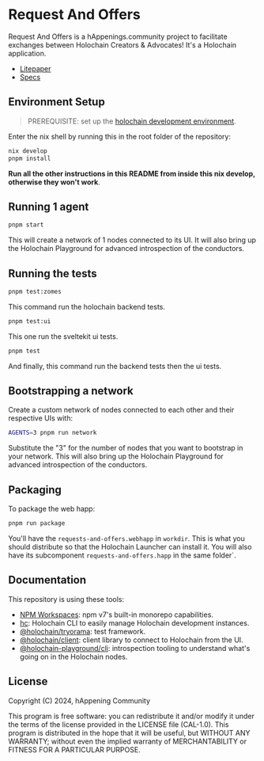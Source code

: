 # Request And Offers

Request And Offers is a hAppenings.community project to facilitate exchanges between Holochain Creators & Advocates! It's a Holochain application.

- [Litepaper](https://happenings-community.gitbook.io/)
- [Specs](./specs.md)

## Environment Setup

> PREREQUISITE: set up the [holochain development environment](https://developer.holochain.org/docs/install/).

Enter the nix shell by running this in the root folder of the repository: 

```bash
nix develop
pnpm install
```

**Run all the other instructions in this README from inside this nix develop, otherwise they won't work**.

## Running 1 agent
 
```bash
pnpm start
```

This will create a network of 1 nodes connected to its UI.
It will also bring up the Holochain Playground for advanced introspection of the conductors.

## Running the tests

```bash
pnpm test:zomes
```
This command run the holochain backend tests.

```bash
pnpm test:ui
```
This one run the sveltekit ui tests.

```bash
pnpm test
```
And finally, this command run the backend tests then the ui tests.

## Bootstrapping a network

Create a custom network of nodes connected to each other and their respective UIs with:

```bash
AGENTS=3 pnpm run network
```

Substitute the "3" for the number of nodes that you want to bootstrap in your network.
This will also bring up the Holochain Playground for advanced introspection of the conductors.

## Packaging

To package the web happ:
``` bash
pnpm run package
```

You'll have the `requests-and-offers.webhapp` in `workdir`. This is what you should distribute so that the Holochain Launcher can install it.
You will also have its subcomponent `requests-and-offers.happ` in the same folder`.

## Documentation

This repository is using these tools:
- [NPM Workspaces](https://docs.npmjs.com/cli/v7/using-npm/workspaces/): npm v7's built-in monorepo capabilities.
- [hc](https://github.com/holochain/holochain/tree/develop/crates/hc): Holochain CLI to easily manage Holochain development instances.
- [@holochain/tryorama](https://www.npmjs.com/package/@holochain/tryorama): test framework.
- [@holochain/client](https://www.npmjs.com/package/@holochain/client): client library to connect to Holochain from the UI.
- [@holochain-playground/cli](https://www.npmjs.com/package/@holochain-playground/cli): introspection tooling to understand what's going on in the Holochain nodes.

## License

Copyright (C) 2024, hAppening Community

This program is free software: you can redistribute it and/or modify it under the terms of the license provided in the LICENSE file (CAL-1.0). This program is distributed in the hope that it will be useful, but WITHOUT ANY WARRANTY; without even the implied warranty of MERCHANTABILITY or FITNESS FOR A PARTICULAR PURPOSE.
